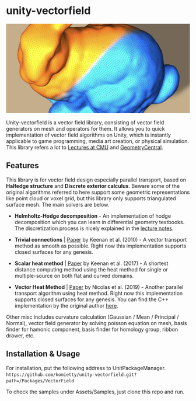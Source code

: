# unity-vectorfield
 <img src="Documents/vectorheat.jpeg"/>

Unity-vectorfield is a vector field library, consisting of vector field generators on mesh and operators for them. It allows you to quick implementation of vector field algorithms on Unity, which is instantly applicable to game programming, media art creation, or physical simulation. This library refers a lot to [Lectures at CMU](https://www.cs.cmu.edu/~kmcrane/Projects/DDG/) and [GeometryCentral](http://geometry-central.net/).

## Features
This library is for vector field design especially parallel transport, based on  **Halfedge structure** and **Discrete exterior calculus**. Beware some of the original algorithms referred to here support some geometric representations like point cloud or voxel grid, but this library only supports triangulated surface mesh. The main solvers are below.

- **Helmholtz-Hodge decomposition** - An implementation of hodge decomposition which you can learn in differential geometry textbooks. The discretization process is nicely explained in the [lecture notes](https://www.cs.cmu.edu/~kmcrane/Projects/DDG/).

- **Trivial connections** | [Paper](https://www.cs.cmu.edu/~kmcrane/Projects/TrivialConnections/) by Keenan et al. (2010) - A vector transport method as smooth as possible. Right now this implementation supports closed surfaces for any genesis. 

- **Scalar heat method** | [Paper](https://www.cs.cmu.edu/~kmcrane/Projects/HeatMethod/index.html) by Keenan et al. (2017) - A shortest distance computing method using the heat method for single or multiple-source on both flat and curved domains.

- **Vector Heat Method** | [Paper](https://www.cs.cmu.edu/~kmcrane/Projects/VectorHeatMethod/paper.pdf) by Nicolas et al. (2019) - Another parallel transport algorithm using heat method. Right now this implementation supports closed surfaces for any genesis. You can find the C++ implementation by the original author [here](https://github.com/nmwsharp/geometry-central).

Other misc includes curvature calculation (Gaussian / Mean / Principal / Normal), vector field generator by solving poisson equation on mesh, basis finder for hamonic component, basis finder for homology group, ribbon drawer, etc. 

## Installation & Usage
For installation, put the following address to UnitPackageManager.  
`https://github.com/komietty/unity-vectorfield.git?path=/Packages/VectorField`

To check the samples under Assets/Samples, just clone this repo and run.
